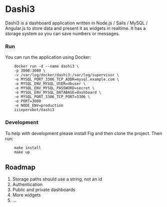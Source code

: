 # Dashi3

Dashi3 is a dashboard application written in Node.js / Sails / MySQL / Angular.js to store data and present it as widgets in realtime.
It has a storage system so you can save numbers or messages.

### Run
You can run the application using Docker:

		docker run -d --name dashi3 \
		-p 3000:3000 \
		-v /var/log/docker/dashi3:/var/log/supervisor \
		-e MYSQL_PORT_3306_TCP_ADDR=mysql.example.com \
		-e MYSQL_ENV_MYSQL_USER=dbuser \
		-e MYSQL_ENV_MYSQL_PASSWORD=secret \
		-e MYSQL_ENV_MYSQL_DATABASE=dashboard \
		-e MYSQL_PORT_3306_TCP_PORT=3306 \
		-e PORT=3000
		-e NODE_ENV=production
		iiieperobot/dashi3

### Development
To help with development please install Fig and then clone the project. Then run:

		make install
		make up

## Roadmap

1. Storage paths should use a string, not an id
2. Authentication
3. Public and private dashboards
4. More widgets
5. ...